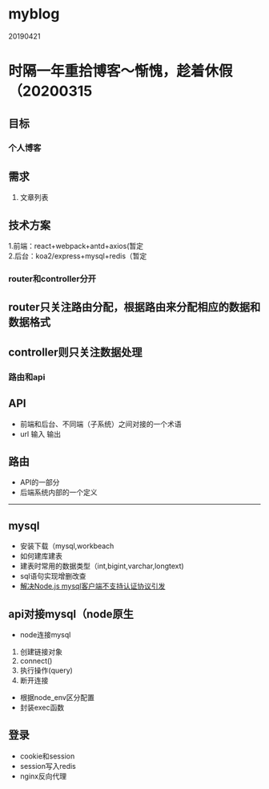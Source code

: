 # myblog
20190421
# 时隔一年重拾博客～惭愧，趁着休假（20200315
## 目标  
### 个人博客  
## 需求  
1.  文章列表
## 技术方案  
1.前端：react+webpack+antd+axios(暂定  
2.后台：koa2/express+mysql+redis（暂定  
### router和controller分开  
## router只关注路由分配，根据路由来分配相应的数据和数据格式  
## controller则只关注数据处理

### 路由和api  
## API
- 前端和后台、不同端（子系统）之间对接的一个术语  
- url 输入 输出  

## 路由
- API的一部分  
- 后端系统内部的一个定义  

***  
## mysql
- 安装下载（mysql,workbeach  
- 如何建库建表  
- 建表时常用的数据类型（int,bigint,varchar,longtext)  
- sql语句实现增删改查  
- [解决Node.js mysql客户端不支持认证协议引发](https://waylau.com/node.js-mysql-client-does-not-support-authentication-protocol/)


## api对接mysql（node原生  
- node连接mysql  
1. 创建链接对象   
2. connect()  
3. 执行操作(query)    
4. 断开连接
- 根据node_env区分配置  
- 封装exec函数 

## 登录  
- cookie和session  
- session写入redis  
- nginx反向代理
